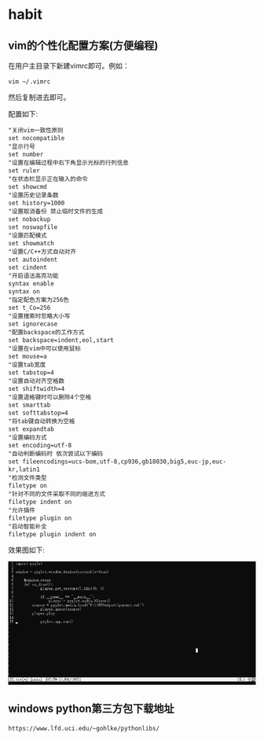 # habit

## vim的个性化配置方案(方便编程)

在用户主目录下新建vimrc即可。例如：

    vim ~/.vimrc

然后复制进去即可。



配置如下:

    "关闭vim一致性原则
    set nocompatible
    "显示行号
    set number
    "设置在编辑过程中右下角显示光标的行列信息
    set ruler
    "在状态栏显示正在输入的命令
    set showcmd
    "设置历史记录条数
    set history=1000
    "设置取消备份 禁止临时文件的生成
    set nobackup
    set noswapfile
    "设置匹配模式
    set showmatch
    "设置C/C++方式自动对齐
    set autoindent
    set cindent
    "开启语法高亮功能
    syntax enable
    syntax on
    "指定配色方案为256色
    set t_Co=256
    "设置搜索时忽略大小写
    set ignorecase
    "配置backspace的工作方式
    set backspace=indent,eol,start
    "设置在vim中可以使用鼠标
    set mouse=a
    "设置tab宽度
    set tabstop=4
    "设置自动对齐空格数
    set shiftwidth=4
    "设置退格键时可以删除4个空格
    set smarttab
    set softtabstop=4
    "将tab键自动转换为空格
    set expandtab
    "设置编码方式
    set encoding=utf-8
    "自动判断编码时 依次尝试以下编码
    set fileencodings=ucs-bom,utf-8,cp936,gb18030,big5,euc-jp,euc-kr,latin1
    "检测文件类型
    filetype on
    "针对不同的文件采取不同的缩进方式
    filetype indent on
    "允许插件
    filetype plugin on
    "启动智能补全
    filetype plugin indent on



效果图如下:

![Image text](https://github.com/BigGoby/habit/raw/master/static/1.png)


## windows python第三方包下载地址
    https://www.lfd.uci.edu/~gohlke/pythonlibs/
